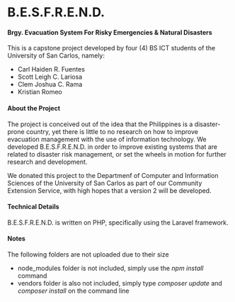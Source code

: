 <h1>B.E.S.F.R.E.N.D.</h1>
<h4>Brgy. Evacuation System For Risky Emergencies & Natural Disasters</h4>

<p>This is a capstone project developed by four (4) BS ICT students of the University of San Carlos, namely:</p>
<ul>
    <li>Carl Haiden R. Fuentes</li>
    <li>Scott Leigh C. Lariosa</li>
    <li>Clem Joshua C. Rama</li>
    <li>Kristian Romeo</li>
</ul>

<h4>About the Project</h4>
<p>
The project is conceived out of the idea that the Philippines is a disaster-prone country, yet there is little to no research on how to improve evacuation management with the use of information technology. We developed B.E.S.F.R.E.N.D. in order to improve existing systems that are related to disaster risk management, or set the wheels in motion for further research and development. 

We donated this project to the Departmenf of Computer and Information Sciences of the University of San Carlos as part of our Community Extension Service, with high hopes that a version 2 will be developed.   
</p>

<h4>Technical Details</h4>
<p>
B.E.S.F.R.E.N.D. is written on PHP, specifically using the Laravel framework. 
</p>

<h4>Notes</h4>
<p>The following folders are not uploaded due to their size</p>
<ul>
    <li>node_modules folder is not included, simply use the <em>npm install</em> command</li>
    <li>vendors folder is also not included, simply type <em>composer update</em> and <em>composer install</em> on the command line</li>
</ul>
